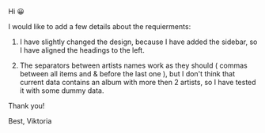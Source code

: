 Hi 😀

I would like to add a few details about the requierments:

1. I have slightly changed the design, because I have added the sidebar, so I have aligned the headings to the left.

2. The separators between artists names work as they should ( commas between all items and & before the last one ), but I don't think that current data contains an album with more then 2 artists, so I have tested it with some dummy data.

Thank you!

Best,
Viktoria
